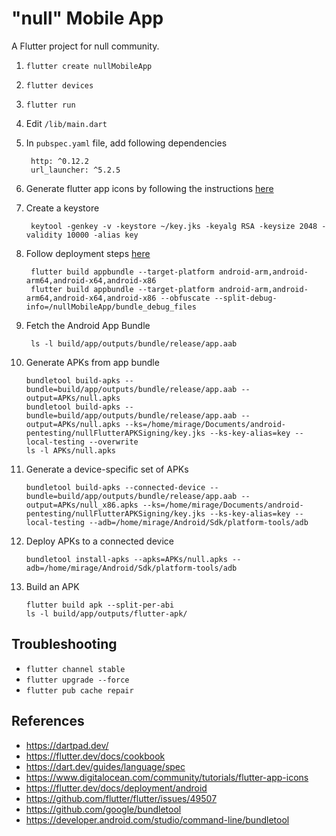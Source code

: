 # "null" Mobile App

A Flutter project for null community.

1. `flutter create nullMobileApp`
2. `flutter devices`
3. `flutter run`
4. Edit `/lib/main.dart`
5. In `pubspec.yaml` file, add following dependencies

        http: ^0.12.2
        url_launcher: ^5.2.5

6. Generate flutter app icons by following the instructions [here](https://www.digitalocean.com/community/tutorials/flutter-app-icons)
7. Create a keystore
   
        keytool -genkey -v -keystore ~/key.jks -keyalg RSA -keysize 2048 -validity 10000 -alias key

8. Follow deployment steps [here](https://flutter.dev/docs/deployment/android)
   
        flutter build appbundle --target-platform android-arm,android-arm64,android-x64,android-x86
        flutter build appbundle --target-platform android-arm,android-arm64,android-x64,android-x86 --obfuscate --split-debug-info=/nullMobileApp/bundle_debug_files

9. Fetch the Android App Bundle

        ls -l build/app/outputs/bundle/release/app.aab

10. Generate APKs from app bundle

        bundletool build-apks --bundle=build/app/outputs/bundle/release/app.aab --output=APKs/null.apks
        bundletool build-apks --bundle=build/app/outputs/bundle/release/app.aab --output=APKs/null.apks --ks=/home/mirage/Documents/android-pentesting/nullFlutterAPKSigning/key.jks --ks-key-alias=key --local-testing --overwrite
        ls -l APKs/null.apks

11. Generate a device-specific set of APKs

        bundletool build-apks --connected-device --bundle=build/app/outputs/bundle/release/app.aab --output=APKs/null_x86.apks --ks=/home/mirage/Documents/android-pentesting/nullFlutterAPKSigning/key.jks --ks-key-alias=key --local-testing --adb=/home/mirage/Android/Sdk/platform-tools/adb

12. Deploy APKs to a connected device

        bundletool install-apks --apks=APKs/null.apks --adb=/home/mirage/Android/Sdk/platform-tools/adb

13. Build an APK

        flutter build apk --split-per-abi
        ls -l build/app/outputs/flutter-apk/

## Troubleshooting

* `flutter channel stable`
* `flutter upgrade --force`
* `flutter pub cache repair`

## References

* https://dartpad.dev/
* https://flutter.dev/docs/cookbook
* https://dart.dev/guides/language/spec
* https://www.digitalocean.com/community/tutorials/flutter-app-icons
* https://flutter.dev/docs/deployment/android
* https://github.com/flutter/flutter/issues/49507
* https://github.com/google/bundletool
* https://developer.android.com/studio/command-line/bundletool
